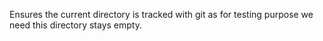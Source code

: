 Ensures the current directory is tracked with git as for testing purpose we need this directory stays empty.
